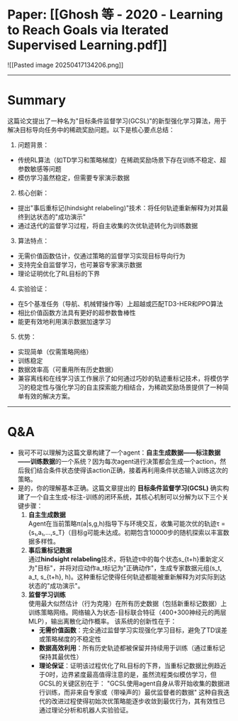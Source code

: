 # Paper: [[Ghosh 等 - 2020 - Learning to Reach Goals via Iterated Supervised Learning.pdf]]

![[Pasted image 20250417134206.png]]

---

# Summary

这篇论文提出了一种名为"目标条件监督学习(GCSL)"的新型强化学习算法，用于解决目标导向任务中的稀疏奖励问题。以下是核心要点总结：

1. 问题背景：
- 传统RL算法（如TD学习和策略梯度）在稀疏奖励场景下存在训练不稳定、超参数敏感等问题
- 模仿学习虽然稳定，但需要专家演示数据

2. 核心创新：
- 提出"事后重标记(hindsight relabeling)"技术：将任何轨迹重新解释为对其最终到达状态的"成功演示"
- 通过迭代的监督学习过程，将自主收集的次优轨迹转化为训练数据

3. 算法特点：
- 无需价值函数估计，仅通过策略的监督学习实现目标导向行为
- 支持完全自监督学习，也可兼容专家演示数据
- 理论证明优化了RL目标的下界

4. 实验验证：
- 在5个基准任务（导航、机械臂操作等）上超越或匹配TD3-HER和PPO算法
- 相比价值函数方法具有更好的超参数鲁棒性
- 能更有效地利用演示数据加速学习

5. 优势：
- 实现简单（仅需策略网络）
- 训练稳定
- 数据效率高（可重用所有历史数据）
- 兼容离线和在线学习该工作展示了如何通过巧妙的轨迹重标记技术，将模仿学习的稳定性与强化学习的自主探索能力相结合，为稀疏奖励场景提供了一种简单有效的解决方案。

---

# Q&A

- 我可不可以理解为这篇文章构建了一个agent：**自主生成数据——标注数据——训练数据**的一个系统？因为每次agent进行决策都会生成一个action，然后我们结合条件状态使得该action正确，接着再利用条件状态输入训练这次的策略。
- 是的，你的理解基本正确。这篇文章提出的 **目标条件监督学习(GCSL)** 确实构建了一个自主生成-标注-训练的闭环系统，其核心机制可以分解为以下三个关键步骤：
	1. **自主生成数据**  
	    Agent在当前策略π(a|s,g,h)指导下与环境交互，收集可能次优的轨迹τ = {s₁,a₁,...,s_T}（目标g可能未达成。初期包含10000步的随机探索以丰富数据多样性。
	2. **事后重标记数据**  
	    通过**hindsight relabeling**技术，将轨迹τ中的每个状态s_{t+h}重新定义为"目标"，并将对应动作a_t标记为"正确动作"，生成专家数据元组(s_t, a_t, s_{t+h}, h)。这种重标记使得任何轨迹都能被重新解释为对实际到达状态的"成功演示"。
	3. **监督学习训练**  
	    使用最大似然估计（行为克隆）在所有历史数据（包括新重标记数据）上训练策略网络。网络输入为状态-目标联合特征（400+300神经元的两层MLP），输出离散化动作概率。
		该系统的创新性在于：
		- **无需价值函数**：完全通过监督学习实现强化学习目标，避免了TD误差或策略梯度的不稳定性
		- **数据高效利用**：所有历史轨迹都被保留并持续用于训练（通过重标记保持其最优性）
		- **理论保证**：证明该过程优化了RL目标的下界，当重标记数据比例趋近于0时，边界紧度最高值得注意的是，虽然流程类似模仿学习，但GCSL的关键区别在于： "GCSL使用agent自身从零开始收集的数据进行训练，而非来自专家或（带噪声的）最优监督者的数据" 这种自我迭代的改进过程使得初始次优策略能逐步收敛到最优行为，其有效性已通过理论分析和机器人实验验证。